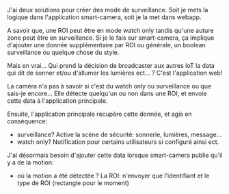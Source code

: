 J'ai deux solutions pour créer des mode de surveillance.
Soit je mets la logique dans l'application smart-camera, soit je la met dans webapp.

A savoir que, une ROI peut être en mode watch only tandis qu'une auture zone peut être en surveillance.
Si je le fais sur smart-camera, ça implique d'ajouter une donnée supplémentaire par ROI ou générale, un boolean surveillance ou quelque chose du style.

Mais en vrai... Qui prend la décision de broadcaster aux autres IoT la data qui dit de sonner et/ou d'allumer les lumières ect... ?
C'est l'application web!

La caméra n'a pas à savoir si c'est du watch only ou surveillance ou que sais-je encore...
Elle détecte quelqu'un ou non dans une ROI, et envoie cette data à l'application principale.

Ensuite, l'application principale récupère cette donnée, et agis en conséquence:
- surveillance? Active la scène de sécurité: sonnerie, lumières, message...
- watch only? Notification pour certains utilisateurs si configuré ainsi ect.


J'ai désormais besoin d'ajouter cette data lorsque smart-camera publie qu'il y a de la motion:
- où la motion a été détectée ? La ROI: n'envoyer que l'identifiant et le type de ROI (rectangle pour le moment)

